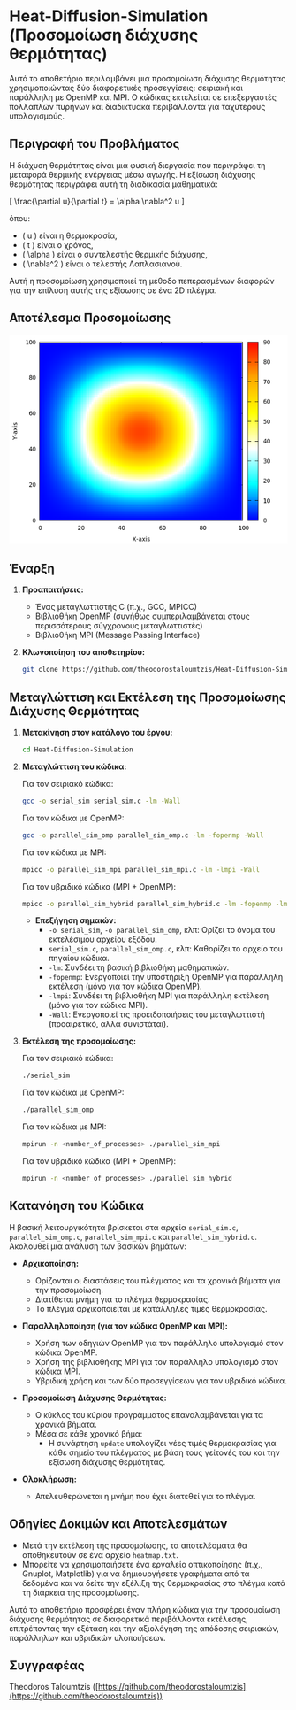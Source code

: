 # Heat-Diffusion-Simulation (Προσομοίωση διάχυσης θερμότητας)

Αυτό το αποθετήριο περιλαμβάνει μια προσομοίωση διάχυσης θερμότητας χρησιμοποιώντας δύο διαφορετικές προσεγγίσεις: σειριακή και παράλληλη με OpenMP και MPI. Ο κώδικας εκτελείται σε επεξεργαστές πολλαπλών πυρήνων και διαδικτυακά περιβάλλοντα για ταχύτερους υπολογισμούς.

## Περιγραφή του Προβλήματος

Η διάχυση θερμότητας είναι μια φυσική διεργασία που περιγράφει τη μεταφορά θερμικής ενέργειας μέσω αγωγής. Η εξίσωση διάχυσης θερμότητας περιγράφει αυτή τη διαδικασία μαθηματικά:

\[ \frac{\partial u}{\partial t} = \alpha \nabla^2 u \]

όπου:
- \( u \) είναι η θερμοκρασία,
- \( t \) είναι ο χρόνος,
- \( \alpha \) είναι ο συντελεστής θερμικής διάχυσης,
- \( \nabla^2 \) είναι ο τελεστής Λαπλασιανού.

Αυτή η προσομοίωση χρησιμοποιεί τη μέθοδο πεπερασμένων διαφορών για την επίλυση αυτής της εξίσωσης σε ένα 2D πλέγμα.

## Αποτέλεσμα Προσομοίωσης

<img src="Serial/heatmap_serial.png" alt="heatmap">

## Έναρξη

1. **Προαπαιτήσεις:**
    - Ένας μεταγλωττιστής C (π.χ., GCC, MPICC)
    - Βιβλιοθήκη OpenMP (συνήθως συμπεριλαμβάνεται στους περισσότερους σύγχρονους μεταγλωττιστές)
    - Βιβλιοθήκη MPI (Message Passing Interface)

2. **Κλωνοποίηση του αποθετηρίου:**

    ```bash
    git clone https://github.com/theodorostaloumtzis/Heat-Diffusion-Simulation.git
    ```

## Μεταγλώττιση και Εκτέλεση της Προσομοίωσης Διάχυσης Θερμότητας

1. **Μετακίνηση στον κατάλογο του έργου:**

    ```bash
    cd Heat-Diffusion-Simulation
    ```

2. **Μεταγλώττιση του κώδικα:**

    Για τον σειριακό κώδικα:
    ```bash
    gcc -o serial_sim serial_sim.c -lm -Wall
    ```

    Για τον κώδικα με OpenMP:
    ```bash
    gcc -o parallel_sim_omp parallel_sim_omp.c -lm -fopenmp -Wall
    ```

    Για τον κώδικα με MPI:
    ```bash
    mpicc -o parallel_sim_mpi parallel_sim_mpi.c -lm -lmpi -Wall
    ```

    Για τον υβριδικό κώδικα (MPI + OpenMP):
    ```bash
    mpicc -o parallel_sim_hybrid parallel_sim_hybrid.c -lm -fopenmp -lmpi -Wall
    ```

    - **Επεξήγηση σημαιών:**
        - `-o serial_sim`, `-o parallel_sim_omp`, κλπ: Ορίζει το όνομα του εκτελέσιμου αρχείου εξόδου.
        - `serial_sim.c`, `parallel_sim_omp.c`, κλπ: Καθορίζει το αρχείο του πηγαίου κώδικα.
        - `-lm`: Συνδέει τη βασική βιβλιοθήκη μαθηματικών.
        - `-fopenmp`: Ενεργοποιεί την υποστήριξη OpenMP για παράλληλη εκτέλεση (μόνο για τον κώδικα OpenMP).
        - `-lmpi`: Συνδέει τη βιβλιοθήκη MPI για παράλληλη εκτέλεση (μόνο για τον κώδικα MPI).
        - `-Wall`: Ενεργοποιεί τις προειδοποιήσεις του μεταγλωττιστή (προαιρετικό, αλλά συνιστάται).

3. **Εκτέλεση της προσομοίωσης:**

    Για τον σειριακό κώδικα:
    ```bash
    ./serial_sim
    ```

    Για τον κώδικα με OpenMP:
    ```bash
    ./parallel_sim_omp
    ```

    Για τον κώδικα με MPI:
    ```bash
    mpirun -n <number_of_processes> ./parallel_sim_mpi
    ```

    Για τον υβριδικό κώδικα (MPI + OpenMP):
    ```bash
    mpirun -n <number_of_processes> ./parallel_sim_hybrid
    ```

## Κατανόηση του Κώδικα

Η βασική λειτουργικότητα βρίσκεται στα αρχεία `serial_sim.c`, `parallel_sim_omp.c`, `parallel_sim_mpi.c` και `parallel_sim_hybrid.c`. Ακολουθεί μια ανάλυση των βασικών βημάτων:

* **Αρχικοποίηση:**
    - Ορίζονται οι διαστάσεις του πλέγματος και τα χρονικά βήματα για την προσομοίωση.
    - Διατίθεται μνήμη για το πλέγμα θερμοκρασίας.
    - Το πλέγμα αρχικοποιείται με κατάλληλες τιμές θερμοκρασίας.

* **Παραλληλοποίηση (για τον κώδικα OpenMP και MPI):**
    - Χρήση των οδηγιών OpenMP για τον παράλληλο υπολογισμό στον κώδικα OpenMP.
    - Χρήση της βιβλιοθήκης MPI για τον παράλληλο υπολογισμό στον κώδικα MPI.
    - Υβριδική χρήση και των δύο προσεγγίσεων για τον υβριδικό κώδικα.

* **Προσομοίωση Διάχυσης Θερμότητας:**
    - Ο κύκλος του κύριου προγράμματος επαναλαμβάνεται για τα χρονικά βήματα.
    - Μέσα σε κάθε χρονικό βήμα:
        - Η συνάρτηση `update` υπολογίζει νέες τιμές θερμοκρασίας για κάθε σημείο του πλέγματος με βάση τους γείτονές του και την εξίσωση διάχυσης θερμότητας.

* **Ολοκλήρωση:**
    - Απελευθερώνεται η μνήμη που έχει διατεθεί για το πλέγμα.

## Οδηγίες Δοκιμών και Αποτελεσμάτων

* Μετά την εκτέλεση της προσομοίωσης, τα αποτελέσματα θα αποθηκευτούν σε ένα αρχείο `heatmap.txt`.
* Μπορείτε να χρησιμοποιήσετε ένα εργαλείο οπτικοποίησης (π.χ., Gnuplot, Matplotlib) για να δημιουργήσετε γραφήματα από τα δεδομένα και να δείτε την εξέλιξη της θερμοκρασίας στο πλέγμα κατά τη διάρκεια της προσομοίωσης.

Αυτό το αποθετήριο προσφέρει έναν πλήρη κώδικα για την προσομοίωση διάχυσης θερμότητας σε διαφορετικά περιβάλλοντα εκτέλεσης, επιτρέποντας την εξέταση και την αξιολόγηση της απόδοσης σειριακών, παράλληλων και υβριδικών υλοποιήσεων.

## Συγγραφέας

Theodoros Taloumtzis ([https://github.com/theodorostaloumtzis](https://github.com/theodorostaloumtzis))
